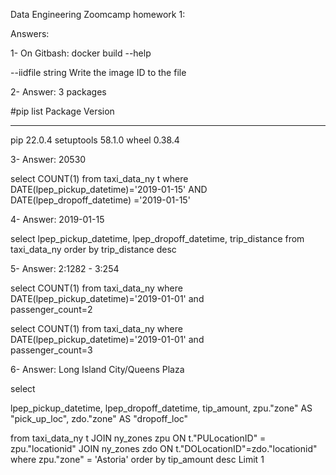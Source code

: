 Data Engineering Zoomcamp homework 1:

Answers:

1- On Gitbash: docker build --help

--iidfile string Write the image ID to the file

2- Answer: 3 packages

#pip list
Package Version

---

pip 22.0.4
setuptools 58.1.0
wheel 0.38.4

3- Answer: 20530

select COUNT(1)
from
taxi_data_ny t
where
DATE(lpep_pickup_datetime)='2019-01-15' AND
DATE(lpep_dropoff_datetime) ='2019-01-15'

4- Answer: 2019-01-15

select
lpep_pickup_datetime,
lpep_dropoff_datetime,
trip_distance
from
taxi_data_ny order by trip_distance desc

5- Answer: 2:1282 - 3:254

select COUNT(1)
from
taxi_data_ny
where
DATE(lpep_pickup_datetime)='2019-01-01' and  
passenger_count=2

select COUNT(1)
from
taxi_data_ny
where
DATE(lpep_pickup_datetime)='2019-01-01' and  
passenger_count=3

6- Answer: Long Island City/Queens Plaza

select

lpep_pickup_datetime,
lpep_dropoff_datetime,
tip_amount,
zpu."zone" AS "pick_up_loc",
zdo."zone" AS "dropoff_loc"

from
taxi_data_ny t JOIN ny_zones zpu
ON t."PULocationID" = zpu."locationid"
JOIN ny_zones zdo ON t."DOLocationID"=zdo."locationid"
where zpu."zone" = 'Astoria'
order by tip_amount desc
Limit 1
